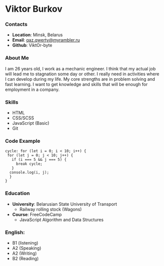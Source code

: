  # Viktor Burkov
 ### Contacts
- **Location**: Minsk, Belarus
- **Email**: [qaz.qwerty@myrambler.ru](qaz.qwerty@myrambler.ru)
- **Github**: ViktOr-byte

### About Me

I am 26 years old, I work as a  mechanic engineer. I think that my actual job will lead me to stagnation some day or other. I really need in activities where I can develop during my life. My core strengths are in problem solving and fast learning. I want to get knowledge and skills that will be enough for employment in a company.
### Skills
- HTML
- CSS/SCSS
- JavaScript (Basic)
- Git

### Code Example
    cycle: for (let i = 0; i < 10; i++) { 
     for (let j = 0; j < 10; j++) {
       if (i === 5 && j === 5) {
         break cycle; 
       }
      console.log(i, j);
      }
    }
### Education
- **University**: Belarusian State University of Transport
   - Railway rolling stock (Wagons)
- **Course**: FreeCodeCamp
   - JavaScript Algorithm and Data Structures 
### English: 
- B1 (listening) 
- A2 (Speaking)
- A2 (Writing)
- B2 (Reading)
